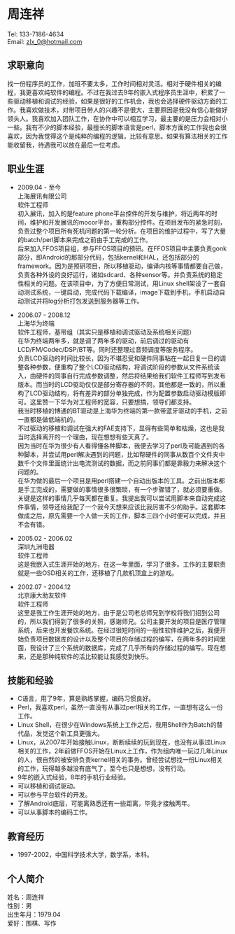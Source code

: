 周连祥
======

Tel: 133-7186-4634  
Email: zlx_0@hotmail.com   

求职意向
--------

找一份程序员的工作，加班不要太多，工作时间相对灵活。相对于硬件相关的编程，我更喜欢纯软件的编程。不过在我过去9年的嵌入式程序员生涯中，积累了一些驱动移植和调试的经验，如果是很好的工作机会，我也会选择硬件驱动方面的工作。我喜欢做技术，对带项目带人的兴趣不是很大，主要原因是我没有信心能做好领头人。我喜欢加入团队工作，在协作中可以相互学习，最主要的是压力会相对小一些。我有不少的脚本经验，最擅长的脚本语言是perl，脚本方面的工作我也会很喜欢，因为我觉得这个是纯粹的编程的逻辑，比较有意思。如果有算法相关的工作能收留我，待遇我可以放在最后一位考虑。

职业生涯
-----------------------

* 2009.04 - 至今  
上海展讯有限公司  
软件工程师  
初入展讯，加入的是feature phone平台控件的开发与维护，将近两年的时间，维护和开发展讯的mocor平台，重构部分控件。在项目发布的紧急时刻，负责过整个项目所有死机问题的第一轮分析。在项目的维护过程中，写了大量的batch/perl脚本来完成之前由手工完成的工作。  
后来加入FFOS项目组，参与FFOS项目的预研。在FFOS项目中主要负责gonk部分，即Android的那部分代码，包括kernel和HAL，还包括部分的framework。因为是预研项目，所以移植驱动，编译内核等事情都要自己做，负责各种外设的良好运行，诸如sdcard、各种sensor等。并负责系统的稳定性相关的问题。在该项目中，为了方便日常测试，用Linux shell架设了一套自动测试系统，一键启动，完成代码下载编译，image下载到手机，手机启动自动测试并将log分析打包发送到服务器等工作。  

* 2006.07 - 2008.12  
上海华为终端   
软件工程师，基带组（其实只是移植和调试驱动及系统相关问题）   
在华为终端两年多，就是调了两年多的驱动，前后调过的驱动有LCD/FM/Codec/DSP/BT等。同时还整理过音频调度等服务程序。  
负责LCD驱动的时间比较长，因为不堪忍受和硬件同事粘在一起日复一日的调整各种参数，便重构了整个LCD驱动结构，将调试阶段的参数从文件系统读入，由硬件的同事自行完成参数调整，然后将结果给我们软件工程师写到发布版本。而当时的LCD驱动仅仅是部分寄存器的不同，其他都是一致的，所以重构了LCD驱动结构，将有差异的部分单独完成，作为配置参数启动驱动模版即可。这里赞一下华为对工程师的宽容，只要想搞，领导们都支持。   
我当时移植的博通的BT驱动是上海华为终端的第一款带蓝牙驱动的手机，之前一直都是做低端机的。  
不过驱动的移植和调试在强大的FAE支持下，显得有些简单和枯燥，这也是我当时选择离开的一个理由，现在想想有些天真了。  
因为当时在华为很少有人看得懂各种脚本，我便去学习了perl及可能遇到的各种脚本，并尝试用perl解决遇到的问题，比如帮硬件的同事从数百个文件夹中数千个文件里面统计出电流测试的数据，而之前同事们都是靠毅力来解决这个问题的。  
在华为做的最后一个项目是用perl搭建一个自动出版本的工具。之前出版本都是手工完成的，需要做的事情很多很繁琐，有一个步骤错了，就必须要重做。关键是这样的事情几乎每天都在重复。我提出我可以尝试用脚本来自动完成这件事情，领导还给我配了一个我今天想来应该比我厉害不少的助手。这套脚本做成之后，原先需要一个人做一天的工作，脚本三四个小时便可以完成，并且不会有错。  


* 2005.02 - 2006.02  
深圳九洲电器    
软件工程师  
这是我嵌入式生涯开始的地方，在这一年里面，学习了很多。工作的主要职责就是一些OSD相关的工作，还移植了几款机顶盒上的游戏。

* 2002.07 - 2004.12  
北京康大助友软件   
软件工程师    
这里是我工作生涯开始的地方，由于是公司老总师兄到学校将我们招到公司的，所以我们得到了很多的关照，感谢师兄。公司主要开发的项目是医疗管理系统，后来也开发餐饮系统。在经过很短时间的一般性软件维护之后，我便开始负责项目数据库的设计以及整个项目的存储过程的编写，在两年多的时间里面，我设计了三个系统的数据库，完成了几乎所有的存储过程的编写。现在想来，还是那种纯软件的活比较能让我感觉到快乐。

技能和经验
----------

* C语言，用了9年，算是熟练掌握，编码习惯良好。
* Perl，我喜欢perl，虽然一直没有从事过perl相关的工作，一直想有这么一份工作。
* Linux Shell，在很少在Windows系统上工作之后，我用Shell作为Batch的替代品，发觉这个新工具更强大。
* Linux，从2007年开始接触Linux，断断续续的玩到现在，也没有从事过Linux相关的工作，2年前做FFOS开始在Linux上工作，作为组内唯一玩过几年Linux的人，很自然的被安排负责kernel相关的事务。曾经尝试想找一份Linux相关的工作，玩得越多越没有底气了，至今也只是想想，没有行动。
* 9年的嵌入式经验，8年的手机行业经验。
* 可以移植和调试驱动。
* 可以参与平台软件的开发。
* 了解Android底层，可能离熟悉还有一些距离，毕竟才接触两年。
* 可以从事脚本的编码工作。


教育经历
--------

* 1997-2002，中国科学技术大学，数学系，本科。

个人简介
--------

姓名：周连祥  
性别：男  
出生年月：1979.04  
爱好：围棋、写作  
